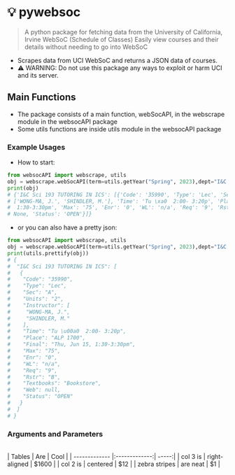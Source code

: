 # **💡 pywebsoc**

> A python package for fetching data from the University of California, Irvine WebSoC (Schedule of Classes)
> Easily view courses and their details without needing to go into WebSoC

- Scrapes data from UCI WebSoC and returns a JSON data of courses.
- :warning: WARNING: Do not use this package any ways to exploit or harm UCI and its server.

## **Main Functions** ##
- The package consists of a main function, webSocAPI, in the webscrape module in the websocAPI package
- Some utils functions are inside utils module in the websocAPI package

### **Example Usages** ##

- How to start:

```python
from websocAPI import webscrape, utils
obj = webscrape.webSocAPI(term=utils.getYear("Spring", 2023),dept="I&C SCI", courseNum="193")
print(obj)
# {'I&C Sci 193 TUTORING IN ICS': [{'Code': '35990', 'Type': 'Lec', 'Sec': 'A', 'Units': '2', 'Instructor': 
# ['WONG-MA, J.', 'SHINDLER, M.'], 'Time': 'Tu \xa0  2:00- 3:20p', 'Place': 'ALP 1700', 'Final': 'Thu, Jun 15,
#  1:30-3:30pm', 'Max': '75', 'Enr': '0', 'WL': 'n/a', 'Req': '9', 'Rstr': 'B', 'Textbooks': 'Bookstore', 'Web': 
# None, 'Status': 'OPEN'}]}
```
- or you can also have a pretty json:
```python
from websocAPI import webscrape, utils
obj = webscrape.webSocAPI(term=utils.getYear("Spring", 2023),dept="I&C SCI", courseNum="193")
print(utils.prettify(obj))
# {
#  "I&C Sci 193 TUTORING IN ICS": [
#   {
#    "Code": "35990",
#    "Type": "Lec",
#    "Sec": "A",
#    "Units": "2",
#    "Instructor": [
#     "WONG-MA, J.",
#     "SHINDLER, M."
#    ],
#    "Time": "Tu \u00a0  2:00- 3:20p",
#    "Place": "ALP 1700",
#    "Final": "Thu, Jun 15, 1:30-3:30pm",
#    "Max": "75",
#    "Enr": "0",
#    "WL": "n/a",
#    "Req": "9",
#    "Rstr": "B",
#    "Textbooks": "Bookstore",
#    "Web": null,
#    "Status": "OPEN"
#   }
#  ]
# }
```

### **Arguments and Parameters** ##
</br>
| Tables        | Are           | Cool  |
| ------------- |:-------------:| -----:|
| col 3 is      | right-aligned | $1600 |
| col 2 is      | centered      |   $12 |
| zebra stripes | are neat      |    $1 |
